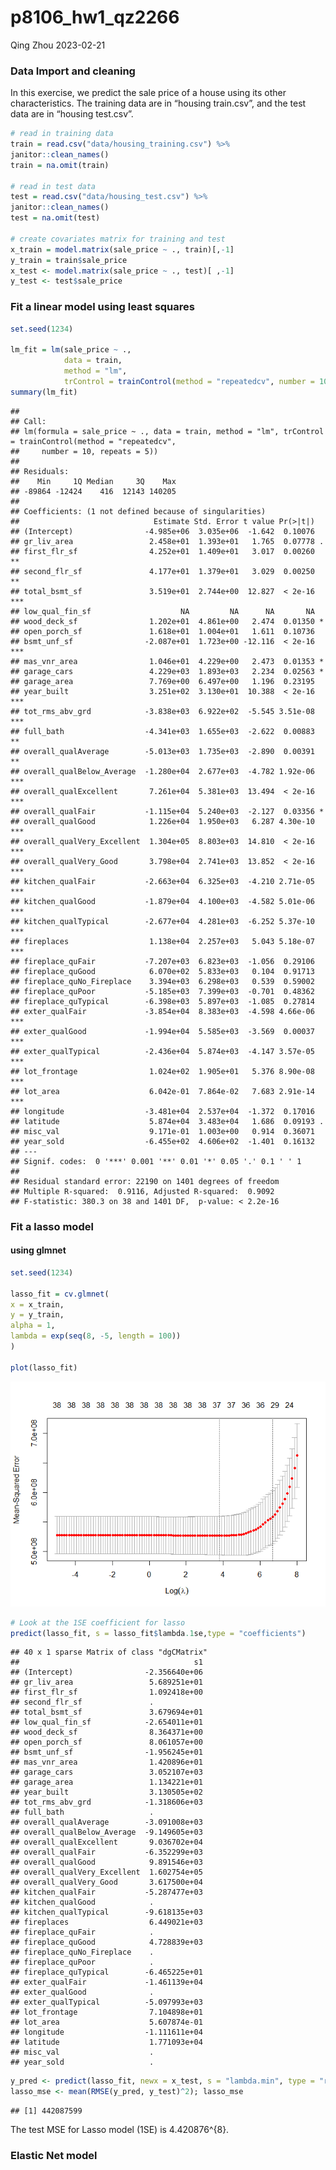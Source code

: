 p8106_hw1_qz2266
================
Qing Zhou
2023-02-21

### Data Import and cleaning

In this exercise, we predict the sale price of a house using its other
characteristics. The training data are in “housing train.csv”, and the
test data are in “housing test.csv”.

``` r
# read in training data
train = read.csv("data/housing_training.csv") %>% 
janitor::clean_names()
train = na.omit(train)

# read in test data
test = read.csv("data/housing_test.csv") %>% 
janitor::clean_names()
test = na.omit(test)

# create covariates matrix for training and test
x_train = model.matrix(sale_price ~ ., train)[,-1]
y_train = train$sale_price
x_test <- model.matrix(sale_price ~ ., test)[ ,-1]
y_test <- test$sale_price
```

### Fit a linear model using least squares

``` r
set.seed(1234)

lm_fit = lm(sale_price ~ ., 
            data = train,
            method = "lm",
            trControl = trainControl(method = "repeatedcv", number = 10, repeats = 5))
summary(lm_fit)
```

    ## 
    ## Call:
    ## lm(formula = sale_price ~ ., data = train, method = "lm", trControl = trainControl(method = "repeatedcv", 
    ##     number = 10, repeats = 5))
    ## 
    ## Residuals:
    ##    Min     1Q Median     3Q    Max 
    ## -89864 -12424    416  12143 140205 
    ## 
    ## Coefficients: (1 not defined because of singularities)
    ##                              Estimate Std. Error t value Pr(>|t|)    
    ## (Intercept)                -4.985e+06  3.035e+06  -1.642  0.10076    
    ## gr_liv_area                 2.458e+01  1.393e+01   1.765  0.07778 .  
    ## first_flr_sf                4.252e+01  1.409e+01   3.017  0.00260 ** 
    ## second_flr_sf               4.177e+01  1.379e+01   3.029  0.00250 ** 
    ## total_bsmt_sf               3.519e+01  2.744e+00  12.827  < 2e-16 ***
    ## low_qual_fin_sf                    NA         NA      NA       NA    
    ## wood_deck_sf                1.202e+01  4.861e+00   2.474  0.01350 *  
    ## open_porch_sf               1.618e+01  1.004e+01   1.611  0.10736    
    ## bsmt_unf_sf                -2.087e+01  1.723e+00 -12.116  < 2e-16 ***
    ## mas_vnr_area                1.046e+01  4.229e+00   2.473  0.01353 *  
    ## garage_cars                 4.229e+03  1.893e+03   2.234  0.02563 *  
    ## garage_area                 7.769e+00  6.497e+00   1.196  0.23195    
    ## year_built                  3.251e+02  3.130e+01  10.388  < 2e-16 ***
    ## tot_rms_abv_grd            -3.838e+03  6.922e+02  -5.545 3.51e-08 ***
    ## full_bath                  -4.341e+03  1.655e+03  -2.622  0.00883 ** 
    ## overall_qualAverage        -5.013e+03  1.735e+03  -2.890  0.00391 ** 
    ## overall_qualBelow_Average  -1.280e+04  2.677e+03  -4.782 1.92e-06 ***
    ## overall_qualExcellent       7.261e+04  5.381e+03  13.494  < 2e-16 ***
    ## overall_qualFair           -1.115e+04  5.240e+03  -2.127  0.03356 *  
    ## overall_qualGood            1.226e+04  1.950e+03   6.287 4.30e-10 ***
    ## overall_qualVery_Excellent  1.304e+05  8.803e+03  14.810  < 2e-16 ***
    ## overall_qualVery_Good       3.798e+04  2.741e+03  13.852  < 2e-16 ***
    ## kitchen_qualFair           -2.663e+04  6.325e+03  -4.210 2.71e-05 ***
    ## kitchen_qualGood           -1.879e+04  4.100e+03  -4.582 5.01e-06 ***
    ## kitchen_qualTypical        -2.677e+04  4.281e+03  -6.252 5.37e-10 ***
    ## fireplaces                  1.138e+04  2.257e+03   5.043 5.18e-07 ***
    ## fireplace_quFair           -7.207e+03  6.823e+03  -1.056  0.29106    
    ## fireplace_quGood            6.070e+02  5.833e+03   0.104  0.91713    
    ## fireplace_quNo_Fireplace    3.394e+03  6.298e+03   0.539  0.59002    
    ## fireplace_quPoor           -5.185e+03  7.399e+03  -0.701  0.48362    
    ## fireplace_quTypical        -6.398e+03  5.897e+03  -1.085  0.27814    
    ## exter_qualFair             -3.854e+04  8.383e+03  -4.598 4.66e-06 ***
    ## exter_qualGood             -1.994e+04  5.585e+03  -3.569  0.00037 ***
    ## exter_qualTypical          -2.436e+04  5.874e+03  -4.147 3.57e-05 ***
    ## lot_frontage                1.024e+02  1.905e+01   5.376 8.90e-08 ***
    ## lot_area                    6.042e-01  7.864e-02   7.683 2.91e-14 ***
    ## longitude                  -3.481e+04  2.537e+04  -1.372  0.17016    
    ## latitude                    5.874e+04  3.483e+04   1.686  0.09193 .  
    ## misc_val                    9.171e-01  1.003e+00   0.914  0.36071    
    ## year_sold                  -6.455e+02  4.606e+02  -1.401  0.16132    
    ## ---
    ## Signif. codes:  0 '***' 0.001 '**' 0.01 '*' 0.05 '.' 0.1 ' ' 1
    ## 
    ## Residual standard error: 22190 on 1401 degrees of freedom
    ## Multiple R-squared:  0.9116, Adjusted R-squared:  0.9092 
    ## F-statistic: 380.3 on 38 and 1401 DF,  p-value: < 2.2e-16

### Fit a lasso model

#### using glmnet

``` r
set.seed(1234)

lasso_fit = cv.glmnet(
x = x_train,
y = y_train,
alpha = 1,
lambda = exp(seq(8, -5, length = 100))
)

plot(lasso_fit)
```

![](p8106_hw1_qz2266_files/figure-gfm/unnamed-chunk-3-1.png)<!-- -->

``` r
# Look at the 1SE coefficient for lasso
predict(lasso_fit, s = lasso_fit$lambda.1se,type = "coefficients")
```

    ## 40 x 1 sparse Matrix of class "dgCMatrix"
    ##                                       s1
    ## (Intercept)                -2.356640e+06
    ## gr_liv_area                 5.689251e+01
    ## first_flr_sf                1.092418e+00
    ## second_flr_sf               .           
    ## total_bsmt_sf               3.679694e+01
    ## low_qual_fin_sf            -2.654011e+01
    ## wood_deck_sf                8.364371e+00
    ## open_porch_sf               8.061057e+00
    ## bsmt_unf_sf                -1.956245e+01
    ## mas_vnr_area                1.420896e+01
    ## garage_cars                 3.052107e+03
    ## garage_area                 1.134221e+01
    ## year_built                  3.130505e+02
    ## tot_rms_abv_grd            -1.318606e+03
    ## full_bath                   .           
    ## overall_qualAverage        -3.091008e+03
    ## overall_qualBelow_Average  -9.149605e+03
    ## overall_qualExcellent       9.036702e+04
    ## overall_qualFair           -6.352299e+03
    ## overall_qualGood            9.891546e+03
    ## overall_qualVery_Excellent  1.602754e+05
    ## overall_qualVery_Good       3.617500e+04
    ## kitchen_qualFair           -5.287477e+03
    ## kitchen_qualGood            .           
    ## kitchen_qualTypical        -9.618135e+03
    ## fireplaces                  6.449021e+03
    ## fireplace_quFair            .           
    ## fireplace_quGood            4.728839e+03
    ## fireplace_quNo_Fireplace    .           
    ## fireplace_quPoor            .           
    ## fireplace_quTypical        -6.465225e+01
    ## exter_qualFair             -1.461139e+04
    ## exter_qualGood              .           
    ## exter_qualTypical          -5.097993e+03
    ## lot_frontage                7.104898e+01
    ## lot_area                    5.607874e-01
    ## longitude                  -1.111611e+04
    ## latitude                    1.771093e+04
    ## misc_val                    .           
    ## year_sold                   .

``` r
y_pred <- predict(lasso_fit, newx = x_test, s = "lambda.min", type = "response")
lasso_mse <- mean(RMSE(y_pred, y_test)^2); lasso_mse
```

    ## [1] 442087599

The test MSE for Lasso model (1SE) is 4.420876^{8}.

### Elastic Net model
